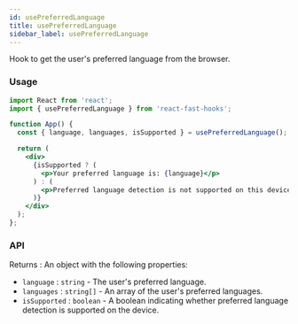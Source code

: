 ```yaml
---
id: usePreferredLanguage
title: usePreferredLanguage
sidebar_label: usePreferredLanguage
---
```


Hook to get the user's preferred language from the browser.

### Usage

```jsx live
import React from 'react';
import { usePreferredLanguage } from 'react-fast-hooks';

function App() {
  const { language, languages, isSupported } = usePreferredLanguage();

  return (
    <div>
      {isSupported ? (
        <p>Your preferred language is: {language}</p>
      ) : (
        <p>Preferred language detection is not supported on this device.</p>
      )}
    </div>
  );
};
```

### API

Returns : An object with the following properties:

- `language` : `string` - The user's preferred language.
- `languages` : `string[]` - An array of the user's preferred languages.
- `isSupported` : `boolean` - A boolean indicating whether preferred language detection is supported on the device.
  